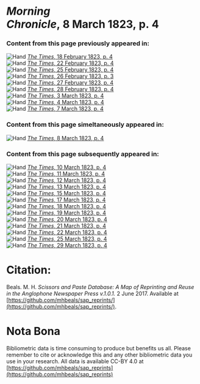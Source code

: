 # *Morning Chronicle*, 8 March 1823, p. 4  
  
### Content from this page previously appeared in:  
![Hand](http://scissorsandpaste.net/wp-content/uploads/2017/06/smallhandpointer.png) [*The Times*, 18 February 1823, p. 4](https://mhbeals.github.io/sap_html/The-Times/The-Times-18-February-1823-p-4)  
![Hand](http://scissorsandpaste.net/wp-content/uploads/2017/06/smallhandpointer.png) [*The Times*, 22 February 1823, p. 4](https://mhbeals.github.io/sap_html/The-Times/The-Times-22-February-1823-p-4)  
![Hand](http://scissorsandpaste.net/wp-content/uploads/2017/06/smallhandpointer.png) [*The Times*, 25 February 1823, p. 4](https://mhbeals.github.io/sap_html/The-Times/The-Times-25-February-1823-p-4)  
![Hand](http://scissorsandpaste.net/wp-content/uploads/2017/06/smallhandpointer.png) [*The Times*, 26 February 1823, p. 3](https://mhbeals.github.io/sap_html/The-Times/The-Times-26-February-1823-p-3)  
![Hand](http://scissorsandpaste.net/wp-content/uploads/2017/06/smallhandpointer.png) [*The Times*, 27 February 1823, p. 4](https://mhbeals.github.io/sap_html/The-Times/The-Times-27-February-1823-p-4)  
![Hand](http://scissorsandpaste.net/wp-content/uploads/2017/06/smallhandpointer.png) [*The Times*, 28 February 1823, p. 4](https://mhbeals.github.io/sap_html/The-Times/The-Times-28-February-1823-p-4)  
![Hand](http://scissorsandpaste.net/wp-content/uploads/2017/06/smallhandpointer.png) [*The Times*, 3 March 1823, p. 4](https://mhbeals.github.io/sap_html/The-Times/The-Times-3-March-1823-p-4)  
![Hand](http://scissorsandpaste.net/wp-content/uploads/2017/06/smallhandpointer.png) [*The Times*, 4 March 1823, p. 4](https://mhbeals.github.io/sap_html/The-Times/The-Times-4-March-1823-p-4)  
![Hand](http://scissorsandpaste.net/wp-content/uploads/2017/06/smallhandpointer.png) [*The Times*, 7 March 1823, p. 4](https://mhbeals.github.io/sap_html/The-Times/The-Times-7-March-1823-p-4)  
  
### Content from this page simeltaneously appeared in:  
![Hand](http://scissorsandpaste.net/wp-content/uploads/2017/06/smallhandpointer.png) [*The Times*, 8 March 1823, p. 4](https://mhbeals.github.io/sap_html/The-Times/The-Times-8-March-1823-p-4)  
  
### Content from this page subsequently appeared in:  
![Hand](http://scissorsandpaste.net/wp-content/uploads/2017/06/smallhandpointer.png) [*The Times*, 10 March 1823, p. 4](https://mhbeals.github.io/sap_html/The-Times/The-Times-10-March-1823-p-4)  
![Hand](http://scissorsandpaste.net/wp-content/uploads/2017/06/smallhandpointer.png) [*The Times*, 11 March 1823, p. 4](https://mhbeals.github.io/sap_html/The-Times/The-Times-11-March-1823-p-4)  
![Hand](http://scissorsandpaste.net/wp-content/uploads/2017/06/smallhandpointer.png) [*The Times*, 12 March 1823, p. 4](https://mhbeals.github.io/sap_html/The-Times/The-Times-12-March-1823-p-4)  
![Hand](http://scissorsandpaste.net/wp-content/uploads/2017/06/smallhandpointer.png) [*The Times*, 13 March 1823, p. 4](https://mhbeals.github.io/sap_html/The-Times/The-Times-13-March-1823-p-4)  
![Hand](http://scissorsandpaste.net/wp-content/uploads/2017/06/smallhandpointer.png) [*The Times*, 15 March 1823, p. 4](https://mhbeals.github.io/sap_html/The-Times/The-Times-15-March-1823-p-4)  
![Hand](http://scissorsandpaste.net/wp-content/uploads/2017/06/smallhandpointer.png) [*The Times*, 17 March 1823, p. 4](https://mhbeals.github.io/sap_html/The-Times/The-Times-17-March-1823-p-4)  
![Hand](http://scissorsandpaste.net/wp-content/uploads/2017/06/smallhandpointer.png) [*The Times*, 18 March 1823, p. 4](https://mhbeals.github.io/sap_html/The-Times/The-Times-18-March-1823-p-4)  
![Hand](http://scissorsandpaste.net/wp-content/uploads/2017/06/smallhandpointer.png) [*The Times*, 19 March 1823, p. 4](https://mhbeals.github.io/sap_html/The-Times/The-Times-19-March-1823-p-4)  
![Hand](http://scissorsandpaste.net/wp-content/uploads/2017/06/smallhandpointer.png) [*The Times*, 20 March 1823, p. 4](https://mhbeals.github.io/sap_html/The-Times/The-Times-20-March-1823-p-4)  
![Hand](http://scissorsandpaste.net/wp-content/uploads/2017/06/smallhandpointer.png) [*The Times*, 21 March 1823, p. 4](https://mhbeals.github.io/sap_html/The-Times/The-Times-21-March-1823-p-4)  
![Hand](http://scissorsandpaste.net/wp-content/uploads/2017/06/smallhandpointer.png) [*The Times*, 22 March 1823, p. 4](https://mhbeals.github.io/sap_html/The-Times/The-Times-22-March-1823-p-4)  
![Hand](http://scissorsandpaste.net/wp-content/uploads/2017/06/smallhandpointer.png) [*The Times*, 25 March 1823, p. 4](https://mhbeals.github.io/sap_html/The-Times/The-Times-25-March-1823-p-4)  
![Hand](http://scissorsandpaste.net/wp-content/uploads/2017/06/smallhandpointer.png) [*The Times*, 29 March 1823, p. 4](https://mhbeals.github.io/sap_html/The-Times/The-Times-29-March-1823-p-4)  


# Citation: 

Beals. M. H. *Scissors and Paste Database: A Map of Reprinting and Reuse in the Anglophone Newspaper Press v.1.0.1.* 2 June 2017. Available at [https://github.com/mhbeals/sap_reprints/](https://github.com/mhbeals/sap_reprints/). 

# Nota Bona

Bibliometric data is time consuming to produce but benefits us all. Please remember to cite or acknowledge this and any other bibliometric data you use in your research. All data is available CC-BY 4.0 at [https://github.com/mhbeals/sap_reprints](https://github.com/mhbeals/sap_reprints)